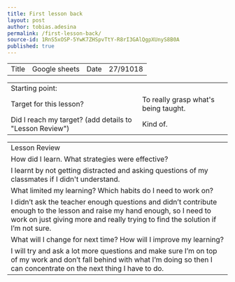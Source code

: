 ```yaml
---
title: First lesson back
layout: post
author: tobias.adesina
permalink: /first-lesson-back/
source-id: 1RnS5xOSP-5YwK7ZHSpvTtY-R8rI3GAlQgpXUnyS8B0A
published: true
---
```

<table>
  <tr>
    <td>Title</td>
    <td>Google sheets</td>
    <td>Date</td>
    <td>27/91018
</td>
  </tr>
</table>


<table>
  <tr>
    <td>Starting point:</td>
    <td></td>
  </tr>
  <tr>
    <td>Target for this lesson?</td>
    <td>To really grasp what's being taught.</td>
  </tr>
  <tr>
    <td>Did I reach my target? 
(add details to "Lesson Review")</td>
    <td>Kind of.</td>
  </tr>
</table>


<table>
  <tr>
    <td>Lesson Review</td>
  </tr>
  <tr>
    <td>How did I learn. What strategies were effective?</td>
  </tr>
  <tr>
    <td>I learnt by not getting distracted and asking questions of my classmates if I didn't understand.</td>
  </tr>
  <tr>
    <td>What limited my learning? Which habits do I need to work on? </td>
  </tr>
  <tr>
    <td>I didn’t ask the teacher enough questions and didn’t contribute enough to the lesson and raise my hand enough, so I need to work on just giving more and really trying to find the solution if I’m not sure.</td>
  </tr>
  <tr>
    <td>What will I change for next time? How will I improve my learning?</td>
  </tr>
  <tr>
    <td>I will try and ask a lot more questions and make sure I’m on top of my work and don’t fall behind with what I’m doing so then I can concentrate on the next thing I have to do.</td>
  </tr>
</table>


